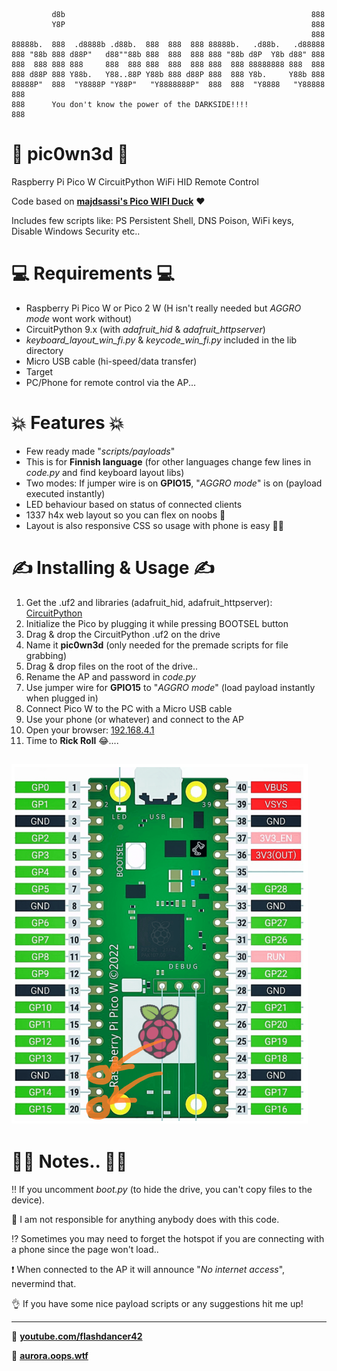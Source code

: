 ```
         d8b                                                       888 
         Y8P                                                       888 
                                                                   888 
88888b.  888  .d8888b .d88b.  888  888  888 88888b.   .d88b.   .d88888 
888 "88b 888 d88P"   d88""88b 888  888  888 888 "88b d8P  Y8b d88" 888 
888  888 888 888     888  888 888  888  888 888  888 88888888 888  888 
888 d88P 888 Y88b.   Y88..88P Y88b 888 d88P 888  888 Y8b.     Y88b 888 
88888P"  888  "Y8888P "Y88P"   "Y8888888P"  888  888  "Y8888   "Y88888 
888                                                                    
888      You don't know the power of the DARKSIDE!!!!
888
```
# 📡 pic0wn3d 📡
Raspberry Pi Pico W CircuitPython WiFi HID Remote Control

Code based on **[majdsassi's Pico WIFI Duck](https://github.com/majdsassi/Pico-WIFI-Duck)** ❤️

Includes few scripts like: PS Persistent Shell, DNS Poison, WiFi keys, Disable Windows Security etc..

# 💻 Requirements 💻
- Raspberry Pi Pico W or Pico 2 W (H isn't really needed but _AGGRO mode_ wont work without)
- CircuitPython 9.x (with _adafruit_hid_ & _adafruit_httpserver_)
- _keyboard_layout_win_fi.py_ & _keycode_win_fi.py_ included in the lib directory
- Micro USB cable (hi-speed/data transfer)
- Target
- PC/Phone for remote control via the AP...

# 💥 Features 💥
- Few ready made "_scripts/payloads_"
- This is for **Finnish language** (for other languages change few lines in _code.py_ and find keyboard layout libs)
- Two modes: If jumper wire is on **GPIO15**, "_AGGRO mode_" is on (payload executed instantly) 
- LED behaviour based on status of connected clients
- 1337 h4x web layout so you can flex on noobs 💪
- Layout is also responsive CSS so usage with phone is easy 👨‍🍼

# ✍️ Installing & Usage ✍️
1. Get the .uf2 and libraries (adafruit_hid, adafruit_httpserver): [CircuitPython](https://circuitpython.org/board/raspberry_pi_pico_w/)
2. Initialize the Pico by plugging it while pressing BOOTSEL button
3. Drag & drop the CircuitPython .uf2 on the drive
4. Name it **pic0wn3d** (only needed for the premade scripts for file grabbing)
5. Drag & drop files on the root of the drive..
6. Rename the AP and password in _code.py_
7. Use jumper wire for **GPIO15** to "_AGGRO mode_" (load payload instantly when plugged in)
8. Connect Pico W to the PC with a Micro USB cable
9. Use your phone (or whatever) and connect to the AP
10. Open your browser: [192.168.4.1](http://192.168.4.1)
11. Time to **Rick Roll** 😂....

![AGGRO MODE](mode2.png)
---------------------

# 👨‍🔧 Notes.. 👨‍🔧
‼️ If you uncomment _boot.py_ (to hide the drive, you can't copy files to the device).

🚫 I am not responsible for anything anybody does with this code.

⁉️ Sometimes you may need to forget the hotspot if you are connecting with a phone since the page won't load..

❗️ When connected to the AP it will announce "_No internet access_", nevermind that.

👌 If you have some nice payload scripts or any suggestions hit me up!

---------------------

🎷 **[youtube.com/flashdancer42](https://www.youtube.com/@flashdancer42)**

📱 **[aurora.oops.wtf](https://aurora.oops.wtf)**
